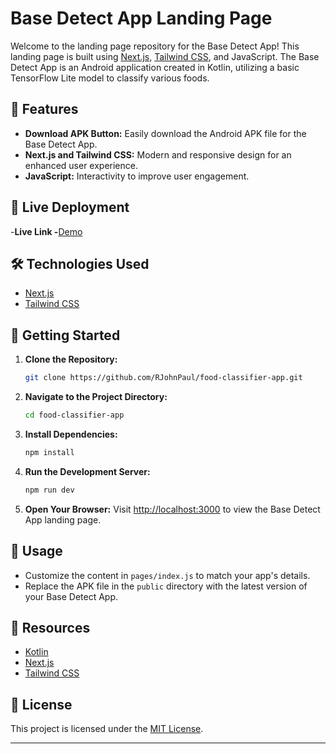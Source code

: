 # Base Detect App Landing Page

Welcome to the landing page repository for the Base Detect App! This landing page is built using [Next.js](https://nextjs.org/), [Tailwind CSS](https://tailwindcss.com/), and JavaScript. The Base Detect App is an Android application created in Kotlin, utilizing a basic TensorFlow Lite model to classify various foods.

## 🚀 Features

- **Download APK Button:** Easily download the Android APK file for the Base Detect App.
- **Next.js and Tailwind CSS:** Modern and responsive design for an enhanced user experience.
- **JavaScript:** Interactivity to improve user engagement.

## 🚀 Live Deployment
-**Live Link -**[Demo](https:base-detect.vercel.app)

## 🛠️ Technologies Used

- [Next.js](https://nextjs.org/)
- [Tailwind CSS](https://tailwindcss.com/)

## 🚀 Getting Started

1. **Clone the Repository:**
   ```bash
   git clone https://github.com/RJohnPaul/food-classifier-app.git
   ```

2. **Navigate to the Project Directory:**
   ```bash
   cd food-classifier-app
   ```

3. **Install Dependencies:**
   ```bash
   npm install
   ```

4. **Run the Development Server:**
   ```bash
   npm run dev
   ```

5. **Open Your Browser:**
   Visit [http://localhost:3000](http://localhost:3000) to view the Base Detect App landing page.

## 📝 Usage

- Customize the content in `pages/index.js` to match your app's details.
- Replace the APK file in the `public` directory with the latest version of your Base Detect App.

## 📂 Resources

- [Kotlin](https://kotlinlang.org/)
- [Next.js](https://nextjs.org/)
- [Tailwind CSS](https://tailwindcss.com/)

## 📝 License

This project is licensed under the [MIT License](LICENSE).

---

